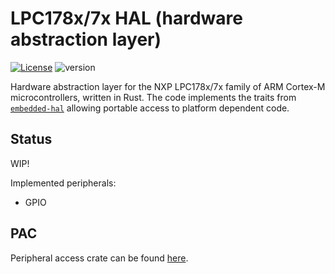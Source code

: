 # LPC178x/7x HAL (hardware abstraction layer)

[![License](https://img.shields.io/badge/License-BSD%203--Clause-blue.svg)](https://opensource.org/licenses/BSD-3-Clause)
![version](https://img.shields.io/badge/version-0.1.0-blue)

Hardware abstraction layer for the NXP LPC178x/7x family of ARM Cortex-M microcontrollers, written in Rust.
The code implements the traits from [`embedded-hal`](https://github.com/rust-embedded/embedded-hal) allowing portable access to platform dependent code.

## Status

WIP!

Implemented peripherals:

* GPIO

## PAC

Peripheral access crate can be found [here](https://github.com/fuchsch1234/lpc178x_7x).

